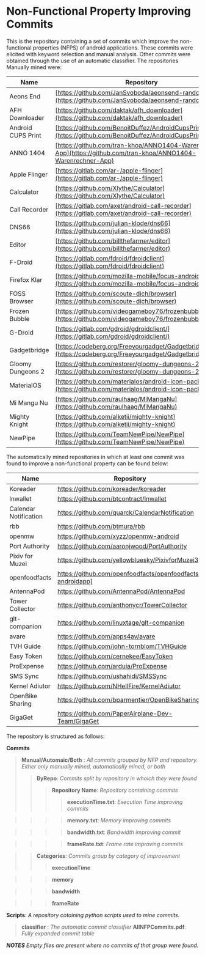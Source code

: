 # Non-Functional Property Improving Commits

This is the repository containing a set of commits which improve the non-functional properties (NFPS) of android applications. These commits were elicited with keyword selection and manual analysis. Other commits were obtained through the use of an automatic classifier. The repositories Manually mined were:


|Name  | Repository |
|--|--|
|Aeons End|[https://github.com/JanSvoboda/aeonsend-randomizer](https://github.com/JanSvoboda/aeonsend-randomizer)|
|AFH Downloader|[https://github.com/daktak/afh_downloader](https://github.com/daktak/afh_downloader)|
|Android CUPS Print|[https://github.com/BenoitDuffez/AndroidCupsPrint/](https://github.com/BenoitDuffez/AndroidCupsPrint/)|
|ANNO 1404|[https://github.com/tran-khoa/ANNO1404-Warenrechner-App](https://github.com/tran-khoa/ANNO1404-Warenrechner-App)|
|Apple Flinger|[https://gitlab.com/ar-/apple-flinger](https://gitlab.com/ar-/apple-flinger)|
|Calculator|[https://github.com/Xlythe/Calculator](https://github.com/Xlythe/Calculator)|
|Call Recorder|[https://gitlab.com/axet/android-call-recorder](https://gitlab.com/axet/android-call-recorder)|
|DNS66|[https://github.com/julian-klode/dns66](https://github.com/julian-klode/dns66)|
|Editor|[https://github.com/billthefarmer/editor](https://github.com/billthefarmer/editor)|
|F-Droid|[https://gitlab.com/fdroid/fdroidclient](https://gitlab.com/fdroid/fdroidclient)|
|Firefox Klar|[https://github.com/mozilla-mobile/focus-android](https://github.com/mozilla-mobile/focus-android)|
|FOSS Browser|[https://github.com/scoute-dich/browser](https://github.com/scoute-dich/browser)|
|Frozen Bubble|[https://github.com/videogameboy76/frozenbubbleandroid](https://github.com/videogameboy76/frozenbubbleandroid)|
|G-Droid|[https://gitlab.com/gdroid/gdroidclient/](https://gitlab.com/gdroid/gdroidclient/)|
|Gadgetbridge|[https://codeberg.org/Freeyourgadget/Gadgetbridge](https://codeberg.org/Freeyourgadget/Gadgetbridge)|
|Gloomy Dungeons 2|[https://github.com/restorer/gloomy-dungeons-2](https://github.com/restorer/gloomy-dungeons-2)|
|MaterialOS|[https://github.com/materialos/android-icon-pack](https://github.com/materialos/android-icon-pack)|
|Mi Mangu Nu|[https://github.com/raulhaag/MiMangaNu](https://github.com/raulhaag/MiMangaNu)|
|Mighty Knight|[https://github.com/alketii/mighty-knight](https://github.com/alketii/mighty-knight)|
|NewPipe|[https://github.com/TeamNewPipe/NewPipe](https://github.com/TeamNewPipe/NewPipe)|


The automatically mined repositories in which at least one commit was found to improve a non-functional property can be found below:

|Name  | Repository |
|--|--|
|Koreader|https://github.com/koreader/koreader
|lnwallet|https://github.com/btcontract/lnwallet
|Calendar Notification|https://github.com/quarck/CalendarNotification
|rbb|https://github.com/btmura/rbb
|openmw|https://github.com/xyzz/openmw-android
|Port Authority|https://github.com/aaronjwood/PortAuthority
|Pixiv for Muzei|https://github.com/yellowbluesky/PixivforMuzei3
|openfoodfacts|https://github.com/openfoodfacts/openfoodfacts-androidapp]
|AntennaPod|https://github.com/AntennaPod/AntennaPod
|Tower Collector|https://github.com/anthonycr/TowerCollector
|glt-companion|https://github.com/linuxtage/glt-companion
|avare|https://github.com/apps4av/avare
|TVH Guide|https://github.com/john-tornblom/TVHGuide
|Easy Token|https://github.com/cernekee/EasyToken
|ProExpense|https://github.com/arduia/ProExpense
|SMS Sync|https://github.com/ushahidi/SMSSync
|Kernel Adiutor|https://github.com/NHellFire/KernelAdiutor
|OpenBike Sharing|https://github.com/bparmentier/OpenBikeSharing
|GigaGet|https://github.com/PaperAirplane-Dev-Team/GigaGet



The repository is structured as follows:

**Commits**
>**Manual/Automaic/Both** : *All commits grouped by NFP and repository. Either only manually mined, automatically mined, or both* 
>>**ByRepo**: *Commits split by repository in whoich they were found*
>>>**Repository Name**: *Repository containing commits*
>>>>**executionTime.txt**: *Execution Time improving commits*

>>>>**memory.txt**: *Memory improving commits*

>>>>**bandwidth.txt**: *Bandwidth improving commit*

>>>>**frameRate.txt**: *Frame rate improving commits*

>>**Categories**: *Commits group by category of improvement*
>>>**executionTime**

>>>**memory**

>>>**bandwidth**

>>>**frameRate**

**Scripts**: *A repository cotaining python scripts used to mine commits.*
>**classifier** : *The automatic commit classifier*
>**AllNFPCommits.pdf**: *Fully expanded commit table*

***NOTES***
*Empty files are present where no commits of that group were found.*